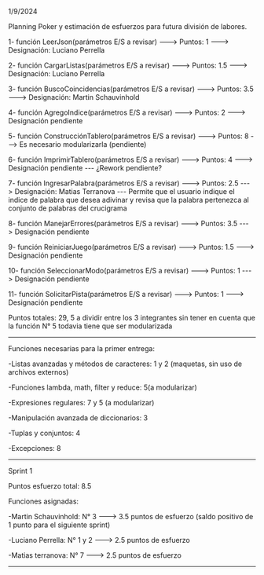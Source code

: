 1/9/2024

Planning Poker y estimación de esfuerzos para futura división de labores.

1- función LeerJson(parámetros E/S a revisar) ---> Puntos: 1 ---> Designación: Luciano Perrella

2- función CargarListas(parámetros E/S a revisar) ---> Puntos: 1.5 ---> Designación: Luciano Perrella

3- función BuscoCoincidencias(parámetros E/S a revisar) ---> Puntos: 3.5 ---> Designación: Martin Schauvinhold

4- función AgregoIndice(parámetros E/S a revisar) ---> Puntos: 2 ---> Designación pendiente

5- función ConstrucciónTablero(parámetros E/S a revisar) ---> Puntos: 8 ---> Es necesario modularizarla (pendiente)

6- función ImprimirTablero(parámetros E/S a revisar) ---> Puntos: 4 ---> Designación pendiente --- ¿Rework pendiente?

7- función IngresarPalabra(parámetros E/S a revisar) ---> Puntos: 2.5 ---> Designación: Matias Terranova --- Permite que el usuario indique el indice de palabra que desea adivinar y revisa que la palabra pertenezca al conjunto de palabras del crucigrama

8- función ManejarErrores(parámetros E/S a revisar) ---> Puntos: 3.5 ---> Designación pendiente

9- función ReiniciarJuego(parámetros E/S a revisar) ---> Puntos: 1.5 ---> Designación pendiente

10- función SeleccionarModo(parámetros E/S a revisar) ---> Puntos: 1 ---> Designación pendiente

11- función SolicitarPista(parámetros E/S a revisar) ---> Puntos: 1 ---> Designación pendiente

Puntos totales: 29, 5 a dividir entre los 3 integrantes sin tener en cuenta que la función N° 5 todavia tiene que ser modularizada

---

Funciones necesarias para la primer entrega:

-Listas avanzadas y métodos de caracteres: 1 y 2 (maquetas, sin uso de archivos externos)

-Funciones lambda, math, filter y reduce: 5(a modularizar)

-Expresiones regulares: 7 y 5 (a modularizar)

-Manipulación avanzada de diccionarios: 3

-Tuplas y conjuntos: 4

-Excepciones: 8

---

Sprint 1

Puntos esfuerzo total: 8.5

Funciones asignadas:

-Martin Schauvinhold: N° 3 ---> 3.5 puntos de esfuerzo (saldo positivo de 1 punto para el siguiente sprint)

-Luciano Perrella: N° 1 y 2 ---> 2.5 puntos de esfuerzo

-Matias terranova: N° 7 ---> 2.5 puntos de esfuerzo

---
